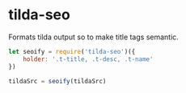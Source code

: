 # tilda-seo

Formats tilda output so to make title tags semantic.

```js
let seoify = require('tilda-seo')({
	holder: '.t-title, .t-desc, .t-name'
})

tildaSrc = seoify(tildaSrc)
```
